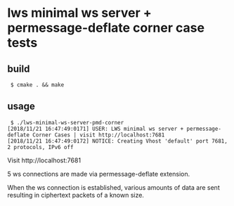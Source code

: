 # lws minimal ws server + permessage-deflate corner case tests

## build

```
 $ cmake . && make
```

## usage

```
 $ ./lws-minimal-ws-server-pmd-corner
[2018/11/21 16:47:49:0171] USER: LWS minimal ws server + permessage-deflate Corner Cases | visit http://localhost:7681
[2018/11/21 16:47:49:0172] NOTICE: Creating Vhost 'default' port 7681, 2 protocols, IPv6 off

```

Visit http://localhost:7681 

5 ws connections are made via permessage-deflate extension.

When the ws connection is established, various amounts of data are sent
resulting in ciphertext packets of a known size.

